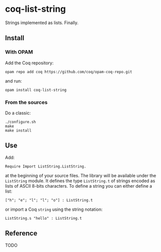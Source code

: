 # coq-list-string
Strings implemented as lists. Finally.

## Install
### With OPAM
Add the Coq repository:

    opam repo add coq https://github.com/coq/opam-coq-repo.git

and run:

    opam install coq-list-string

### From the sources
Do a classic:

    ./configure.sh
    make
    make install

## Use
Add:

    Require Import ListString.ListString.

at the beginning of your source files. The library will be available under the `ListString` module. It defines the type `ListString.t` of strings encoded as lists of ASCII 8-bits characters. To define a string you can either define a list:

    ["h"; "e"; "l"; "l"; "o"] : ListString.t

or import a Coq `string` using the string notation:

    ListString.s "hello" : ListString.t

## Reference
TODO